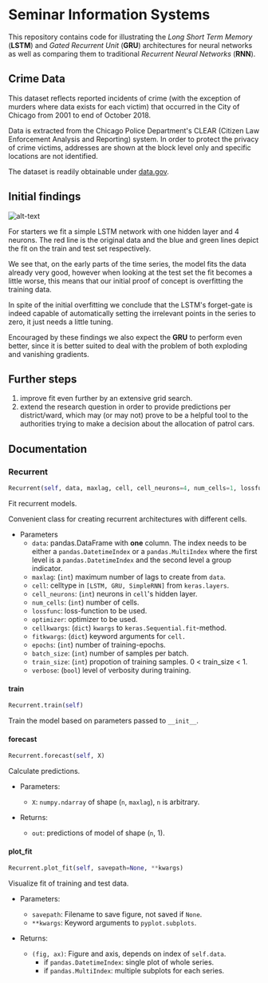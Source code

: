 # Seminar Information Systems

This repository contains code for illustrating the *Long Short Term Memory* (**LSTM**) and *Gated Recurrent Unit* (**GRU**) architectures for neural networks as well as comparing them to traditional *Recurrent Neural Networks* (**RNN**).

## Crime Data

This dataset reflects reported incidents of crime (with the exception of murders where data exists for each victim) that occurred in the City of Chicago from 2001 to end of October 2018.

Data is extracted from the Chicago Police Department's CLEAR (Citizen Law Enforcement Analysis and Reporting) system. In order to protect the privacy of crime victims, addresses are shown at the block level only and specific locations are not identified.

The dataset is readily obtainable under [data.gov](https://catalog.data.gov/dataset/crimes-2001-to-present-398a4).

## Initial findings

![alt-text](https://github.com/thsis/INFOSYS/blob/master/analysis/ "LSTM on the whole series")

For starters we fit a simple LSTM network with one hidden layer and 4 neurons. The red line is the original data and the blue and green lines depict the fit on the train and test set respectively.

We see that, on the early parts of the time series, the model fits the data already very good, however when looking at the test set the fit becomes a little worse, this means that our initial proof of concept is overfitting the training data.

In spite of the initial overfitting we conclude that the LSTM's forget-gate is indeed capable of automatically setting the irrelevant points in the series to zero, it just needs a little tuning.

Encouraged by these findings we also expect the **GRU** to perform even better, since it is better suited to deal with the problem of both exploding and vanishing gradients.

## Further steps

1. improve fit even further by an extensive grid search.
2. extend the research question in order to provide predictions per district/ward, which may (or may not) prove to be a helpful tool to the authorities trying to make a decision about the allocation of patrol cars.

## Documentation

### Recurrent
```python
Recurrent(self, data, maxlag, cell, cell_neurons=4, num_cells=1, lossfunc='mean_squared_error', optimizer='adam', cellkwargs={}, fitkwargs={}, epochs=100, batch_size=1, train_size=0.8, verbose=True)
```

Fit recurrent models.

Convenient class for creating recurrent architectures with different cells.

* Parameters
    * `data`: pandas.DataFrame with **one** column. The index needs to
       be either a `pandas.DatetimeIndex` or a `pandas.MultiIndex`
       where the first level is a `pandas.DatetimeIndex` and the second
       level a group indicator.
    * `maxlag`: (`int`) maximum number of lags to create from `data`.
    * `cell`: celltype in `[LSTM, GRU, SimpleRNN]` from `keras.layers`.
    * `cell_neurons`: (`int`) neurons in `cell`'s hidden layer.
    * `num_cells`: (`int`) number of cells.
    * `lossfunc`: loss-function to be used.
    * `optimizer`: optimizer to be used.
    * `cellkwargs`: (`dict`) `kwargs` to `keras.Sequential.fit`-method.
    * `fitkwargs`: (`dict`) keyword arguments for `cell.`
    * `epochs`: (`int`) number of training-epochs.
    * `batch_size`: (`int`) number of samples per batch.
    * `train_size`: (`int`) propotion of training samples.
      0 < train_size < 1.
    * `verbose`: (`bool`) level of verbosity during training.

#### train
```python
Recurrent.train(self)
```
Train the model based on parameters passed to `__init__`.
#### forecast
```python
Recurrent.forecast(self, X)
```

Calculate predictions.

* Parameters:
    * `X`: `numpy.ndarray` of shape (`n`, `maxlag`), `n` is arbitrary.

* Returns:
    * `out`: predictions of model of shape (`n`, 1).

#### plot_fit
```python
Recurrent.plot_fit(self, savepath=None, **kwargs)
```

Visualize fit of training and test data.

* Parameters:
    * `savepath`: Filename to save figure, not saved if `None`.
    * `**kwargs`: Keyword arguments to `pyplot.subplots`.

* Returns:
    * `(fig, ax)`: Figure and axis, depends on index of `self.data`.
        + if `pandas.DatetimeIndex`: single plot of whole series.
        + if `pandas.MultiIndex`: multiple subplots for each series.
